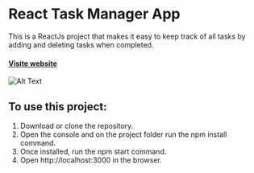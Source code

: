 # React Task Manager App

This is a ReactJs project that makes it easy to keep track of all tasks by adding and deleting tasks when completed.

#### [Visite website](https://task-manager-luciapeterlin.surge.sh/)

![Alt Text](https://media.giphy.com/media/v1.Y2lkPTc5MGI3NjExNWMzZTkxMjA0ZjhjNjNjZmFiZWFlZTBkY2FmZDVmN2Y0ZWQyMmY2ZCZjdD1n/skkMUt2qIRoffhiY8H/giphy.gif)

## To use this project: 

1) Download or clone the repository.
2) Open the console and on the project folder run the npm install command.
3) Once installed, run the npm start command.
4) Open http://localhost:3000 in the browser.

